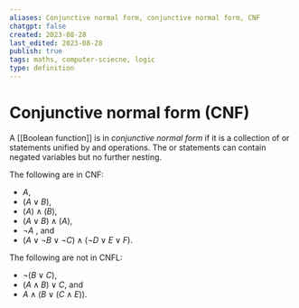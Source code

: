 ```yaml
---
aliases: Conjunctive normal form, conjunctive normal form, CNF
chatgpt: false
created: 2023-08-28
last_edited: 2023-08-28
publish: true
tags: maths, computer-sciecne, logic
type: definition
---
```

# Conjunctive normal form (CNF)

A [[Boolean function]] is in *conjunctive normal form* if it is a collection of or statements unified by and operations. The or statements can contain negated variables but no further nesting.

The following are in CNF:
- $A$,
- $(A \lor B)$,
- $(A) \land (B)$,
- $(A \lor B) \land (A)$,
- $\lnot A$ , and
- $(A \lor \lnot B \lor \lnot C) \land (\lnot D \lor E \lor F)$.

The following are not in CNFL:
- $\lnot(B \lor C)$,
- $(A \land B) \lor C$, and
- $A \land (B \lor (C \land E))$.

